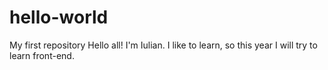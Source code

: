 # hello-world
My first repository
Hello all!
I'm Iulian. I like to learn, so this year I will try to learn front-end.
